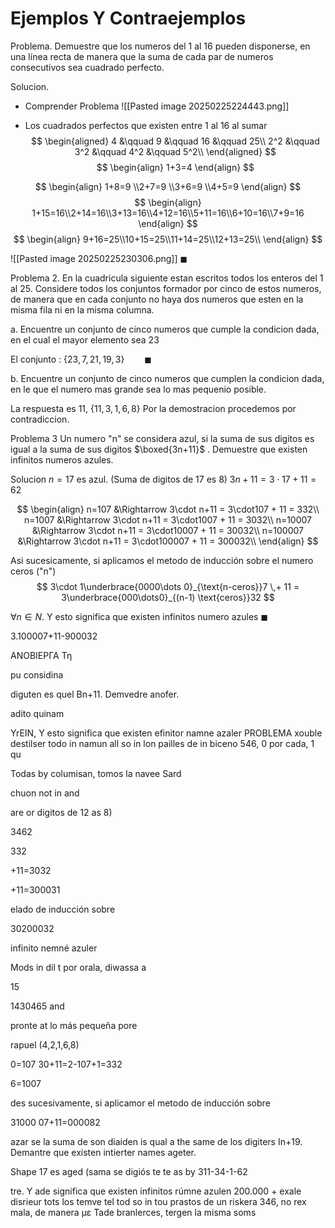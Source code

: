 # Ejemplos Y Contraejemplos

Problema. 
Demuestre que los numeros del 1 al 16 pueden disponerse, en una línea recta de manera que la suma de cada par de numeros consecutivos sea cuadrado perfecto.

Solucion.

- Comprender Problema
![[Pasted image 20250225224443.png]]

- Los cuadrados perfectos que existen entre 1 al 16 al sumar
$$
\begin{aligned}
4 &\qquad 9 &\qquad 16 &\qquad 25\\
2^2 &\qquad 3^2 &\qquad 4^2 &\qquad 5^2\\
\end{aligned}
$$
$$
\begin{align}
1+3=4
\end{align}
$$

$$
\begin{align}
1+8=9 \\2+7=9 \\3+6=9 \\4+5=9
\end{align}
$$
$$
\begin{align}
1+15=16\\2+14=16\\3+13=16\\4+12=16\\5+11=16\\6+10=16\\7+9=16
\end{align}
$$
$$
\begin{align}
9+16=25\\10+15=25\\11+14=25\\12+13=25\\
\end{align}
$$

![[Pasted image 20250225230306.png]]
$\blacksquare$


Problema 2.
En la cuadricula siguiente estan escritos todos los enteros del 1 al 25. Considere todos los conjuntos formador por cinco de estos numeros, de manera que en cada conjunto no haya dos numeros que esten en la misma fila ni en la misma columna.


a. Encuentre un conjunto de cinco numeros que cumple la condicion dada, en el cual el mayor elemento sea 23

El conjunto : $\{23,7,21,19,3\} \qquad \blacksquare$

b. Encuentre un conjunto de cinco numeros que cumplen la condicion dada, en le que el numero mas grande sea lo mas pequenio posible.

La respuesta es $11$, $\{11,3,1,6,8\}$
Por la demostracion procedemos por contradiccion.

Problema 3 
Un numero "n" se considera azul, si la suma de sus digitos es igual a la suma de sus digitos $\boxed{3n+11}$ . Demuestre que existen infinitos numeros azules.

Solucion 
$n=17$ es azul. (Suma de digitos de 17 es 8)
$3n+11 = 3\cdot17+11 = 62$ 

$$
\begin{align}
n=107 &\Rightarrow 3\cdot n+11 = 3\cdot107 + 11 = 332\\
n=1007 &\Rightarrow 3\cdot n+11 = 3\cdot1007 + 11 = 3032\\
n=10007 &\Rightarrow 3\cdot n+11 = 3\cdot10007 + 11 = 30032\\
n=100007 &\Rightarrow 3\cdot n+11 = 3\cdot100007 + 11 = 300032\\
\end{align}
$$

Asi sucesicamente, si aplicamos el metodo de inducción sobre el numero ceros ("n")
$$
	3\cdot 1\underbrace{0000\dots 0}_{\text{n-ceros}}7 \,+ 11 = 3\underbrace{000\dots0}_{(n-1) \text{ceros}}32
$$


$\forall n \in N$. Y esto significa que existen infinitos numero azules $\blacksquare$


3.100007+11-900032

ΑΝΟΒΙΕΡΓΑ Τη

pu considina

diguten es quel Bn+11. Demvedre anofer.

adito quinam

YrEIN, Y esto significa que existen efinitor namne azaler PROBLEMA xouble destilser todo in namun all so in lon pailles de in biceno 546, 0 por cada, 1 qu

Todas by columisan, tomos la navee Sard

chuon not in and

are or digitos de 12 as 8)

3462


332

+11=3032

+11=300031

elado de inducción sobre

30200032

infinito nemné azuler

Mods in dil t por orala, diwassa a

15

1430465 and

pronte at lo más pequeña pore

rapuel (4,2,1,6,8)

0=107 30+11=2-107+1=332

6=1007

des sucesivamente, si aplicamor el metodo de inducción sobre

31000 07+11=000082

azar se la suma de son diaiden is qual a the same de los digiters In+19. Demantre que existen intierter names ageter.

Shape 17 es aged (sama se digiós te te as by 311-34-1-62

tre. Y ade significa que existen infinitos rúmne azulen 200.000 + exale disrieur tots los temve tel tod so in tou prastos de un riskera 346, no rex mala, de manera με Tade branlerces, tergen la misma soms

